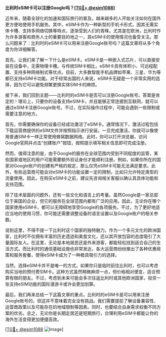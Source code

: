 **比利时eSIM卡可以注册Google吗？[[TG💪+ @esim1088](https://t.me/s/esim1088)]**

近年来，随着全球化的加速和国际旅行的普及，越来越多的人开始关注如何在国外更方便地使用手机服务。其中，eSIM卡作为一种新型的手机卡形式，因其无需实体卡槽、支持多网络切换等特点，逐渐受到人们的青睐。尤其是在欧洲，比利时作为许多游客和商务人士的重要目的地之一，其eSIM卡的使用情况也备受关注。那么问题来了：比利时的eSIM卡可以用来注册Google账号吗？这篇文章将从多个角度为你详细解答。

首先，让我们来了解一下什么是eSIM卡。eSIM卡是一种嵌入式芯片，可以直接安装在设备中，无需物理卡槽。与传统SIM卡相比，eSIM卡具有体积小、可远程配置、支持多种网络制式等优点。目前，大多数智能手机品牌如苹果、三星、华为等都已支持eSIM卡功能。对于经常出国的人来说，eSIM卡无疑是一个非常实用的选择，因为它可以避免频繁更换实体SIM卡的麻烦。

接下来，我们回到主题——比利时的eSIM卡是否可以注册Google账号。答案是肯定的！理论上，只要你的设备支持eSIM卡，并且能够正常连接到互联网，就可以通过eSIM卡注册Google账号。不过，在实际操作过程中，可能会遇到一些限制或需要注意的地方。

首先，你需要确保你的设备已经成功激活了eSIM卡。通常情况下，激活过程包括下载运营商提供的eSIM文件并按照指示进行安装。一旦完成激活，你就可以像使用普通SIM卡一样正常使用蜂窝数据网络。此时，你可以打开浏览器，访问Google官网并点击“创建账户”按钮，按照提示填写相关信息即可完成注册。

然而，值得注意的是，由于Google的服务在全球范围内受到不同程度的监管，某些国家或地区的用户可能需要额外验证身份才能顺利注册。例如，如果你所在的国家对Google账户的创建有严格的规定，那么仅凭eSIM卡可能无法满足要求。此外，有些运营商可能会对eSIM卡的功能设置一定的限制，比如只允许特定类型的流量使用。因此，在购买eSIM卡之前，建议先咨询相关客服以确认其具体功能和支持范围。

除了技术层面的问题外，还有一些文化和语言上的考量。虽然Google是一家总部位于美国的企业，但它的服务在全球范围内都有广泛的应用。因此，无论你在哪个国家使用eSIM卡，都可以无障碍地享受Google的各项服务。不过，为了更好地适应当地的使用习惯，你可能还需要调整设备的语言设置以及Google账户的相关参数。

说到这里，不得不提一下比利时这个国家的独特魅力。作为一个多元文化的欧洲国家，比利时不仅拥有丰富的历史遗迹和美食文化，还以其开放包容的态度吸引了大量国际友人。在这里，无论是本地居民还是外来游客，都能轻松找到适合自己的生活方式。而比利时的通信基础设施也非常发达，各大运营商纷纷推出了各种优惠政策和服务套餐，使得eSIM卡成为了一种极具吸引力的选择。

当然，选择eSIM卡并不是唯一的方式。如果你只是临时前往比利时，也可以考虑购买当地的预付费SIM卡。这种方式虽然稍微麻烦一点，但价格相对便宜，适合预算有限的朋友。不过，考虑到未来可能会多次往返比利时或其他欧洲国家，投资一张支持eSIM功能的国际漫游卡或许会更加划算。

最后，我们再来总结一下这篇文章的重点。比利时的eSIM卡是可以用来注册Google账号的，但这并不意味着完全没有挑战。我们需要提前了解设备兼容性、运营商政策以及可能存在的地域限制等因素。同时，也要结合自身需求权衡不同方案的优劣。总之，无论你是长期定居还是短期旅行，合理利用eSIM卡都能让你的海外生活变得更加便捷高效。

[[TG💪+ @esim1088](https://t.me/s/esim1088) ![Image](https://i.postimg.cc/4NQfJmqS/Snipaste-2025-05-13-00-14-12.png)]